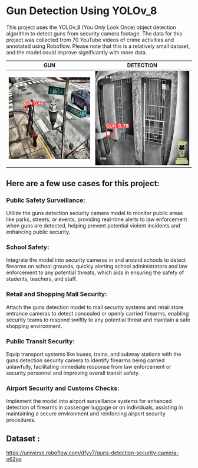 # Gun Detection Using YOLOv_8

This project uses the YOLOv_8 (You Only Look Once) object detection algorithm to detect guns from security camera footage. The data for this project was collected from 70 YouTube videos of crime activities and annotated using Roboflow. Please note that this is a relatively small dataset, and the model could improve significantly with more data.

GUN            |  DETECTION
:-------------------------:|:-------------------------:
![](https://github.com/dazmashaly/Gun-Detection/blob/main/images/frame3960_jpg.rf.afe066efa9a67257026662d30c4870e5.jpg?raw=true)  |  ![](https://github.com/dazmashaly/Gun-Detection/blob/main/images/frame_a57a2365_jpg.rf.3fc7a969a8c805e89f911a11b1b4cd7f.jpg?raw=true)
## Here are a few use cases for this project:

### Public Safety Surveillance:
Utilize the guns detection security camera model to monitor public areas like parks, streets, or events, providing real-time alerts to law enforcement when guns are detected, helping prevent potential violent incidents and enhancing public security.

### School Safety: 
Integrate the model into security cameras in and around schools to detect firearms on school grounds, quickly alerting school administrators and law enforcement to any potential threats, which aids in ensuring the safety of students, teachers, and staff.

### Retail and Shopping Mall Security: 
Attach the guns detection model to mall security systems and retail store entrance cameras to detect concealed or openly carried firearms, enabling security teams to respond swiftly to any potential threat and maintain a safe shopping environment.

### Public Transit Security: 
Equip transport systems like buses, trains, and subway stations with the guns detection security camera to identify firearms being carried unlawfully, facilitating immediate response from law enforcement or security personnel and improving overall transit safety.

### Airport Security and Customs Checks: 
Implement the model into airport surveillance systems for enhanced detection of firearms in passenger luggage or on individuals, assisting in maintaining a secure environment and reinforcing airport security procedures.

## Dataset :
https://universe.roboflow.com/dfyv7/guns-detection-security-camera-o62yq

